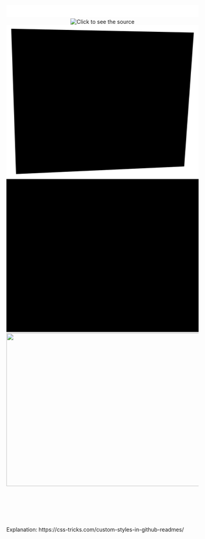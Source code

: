 <div align="center">

<img src="auto-dark.svg">

<br>
<img src="header.svg" width="800" height="400" alt="Click to see the source">
<br>


<img src="scrollbar.svg" width="800" height="400">

<img src="anim-attr.svg" width="800" height="400">


<img src="iframe.svg" width="800" height="400">


</div>

<br>
<br>
<br>
<br>
<br>
<br>
Explanation: https://css-tricks.com/custom-styles-in-github-readmes/
